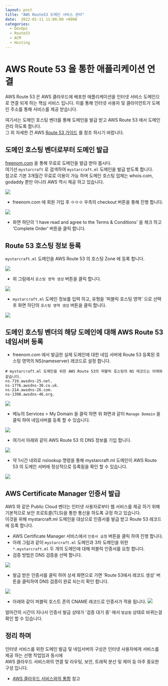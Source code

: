 ```yaml
---
layout: post
title: "AWS Route53 도메인 서비스 관리"
date:  2022-01-11 11:00:00 +0900
categories: 
  - DevOps
  - Route53
  - ACM
  - Hosting
---
```


# AWS Route 53 을 통한 애플리케이션 연결  
AWS Route 53 은 AWS 클라우드에 배포한 애플리케이션을 인터넷 서비스 도메인으로 연결 되게 하는 핵심 서비스 입니다.
이를 통해 인터넷 사용자 및 클라이언트가 도메인 주소를 통해 서비스를 제공 받습니다.  

여기서는 도메인 호스팅 벤더를 통해 도메인을 발급 받고 AWS Route 53 에서 도메인 관리 하도록 합니다.  
그 외 자세한 건 AWS [Route 53 가이드](https://docs.aws.amazon.com/ko_kr/Route53/latest/DeveloperGuide/Welcome.html) 를 참조 하시기 바랍니다.


## 도메인 호스팅 벤더로부터 도메인 발급
[freenom.com](https://www.freenom.com/en/index.html?lang=en) 을 통해 무료로 도메인을 발급 받아 봅시다.  
여기선 `mystarcraft` 로 검색하여 `mystarcraft.ml` 도메인을 발급 받도록 합니다.  
참고로 기본 3개월간 무료로 이용이 가능 하며 도메인 호스팅 업체는 whois.com, godaddy 뿐만 아니라 AWS 역시 제공 하고 있습니다.  

![](/assets/images/22q1/aws-route53-0001.png)

- freenom.com 에 회원 가입 후 ㅇㅇㅇ 우측의 checkout 버튼을 통해 진행 합니다. 

![](/assets/images/22q1/aws-route53-0003.png)

- 화면 하단의 'I have read and agree to the Terms & Conditions' 을 체크 하고 'Complete Order' 버튼을 클릭 합니다.

## Route 53 호스팅 정보 등록

`mystarcraft.ml` 도메인을 AWS Route 53 의 호스팅 Zone 에 등록 합니다.  

![](/assets/images/22q1/aws-route53-0005.png)

- 위 그림에서 `호스팅 영역 생성` 버튼을 클릭 합니다.

![](/assets/images/22q1/aws-route53-0006.png)

- `mystarcraft.ml` 도메인 정보를 입력 하고, 유형을 '퍼블릭 호스팅 영역' 으로 선택 후 화면 하단의 `호스팅 영역 생성` 버튼을 클릭 합니다.

![](/assets/images/22q1/aws-route53-0007.png)


## 도메인 호스팅 벤더의 해당 도메인에 대해 AWS Route 53 네임서버 등록  
- freenom.com 에서 발급한 실제 도메인에 대한 네임 서버에 Route 53 등록된 호스팅 영역의 NS(nameserver) 레코드로 설정 합니다.  
```
# mystarcraft.ml 도메인을 위한 AWS Route 53의 퍼블릭 호스팅의 NS 레코드는 아래와 같습니다. 
ns-719.awsdns-25.net.
ns-1776.awsdns-30.co.uk.
ns-214.awsdns-26.com.
ns-1398.awsdns-46.org.
```

![](/assets/images/22q1/aws-route53-0004.png)

- 메뉴의 Services > My Domain 을 클릭 하면 위 화면과 같이 `Manage Domain` 을 클릭 하여 네임서버를 등록 할 수 있습니다.  

 ![](/assets/images/22q1/aws-route53-0008.png)

- 여기서 아래와 같이 AWS Route 53 의 DNS 정보를 기입 합니다.

![](/assets/images/22q1/aws-route53-0009.png)

- 약 1시간 내외로 nslookup 명령을 통해 mystarcraft.ml 도메인이 AWS Route 53 의 도메인 서버에 정상적으로 등록됨을 확인 할 수 있습니다.  

![](/assets/images/22q1/aws-route53-0010.png)  

## AWS Certificate Manager 인증서 발급
AWS 와 같은 Public Cloud 벤더는 인터넷 사용자로부터 웹 서비스를 제공 하기 위해 기본적으로 보안 프로토콜(TLS)을 통한 통신을 하도록 규정 하고 있습니다.  
이것을 위해 mystarcraft.ml 도메인을 대상으로 인증서를 발급 받고 Route 53 레코드에 등록 합니다. 

- AWS Certificate Manager 서비스에서 `인증서 요청` 버튼을 클릭 하여 진행 합니다. 
- 아래 그림과 같이 `mystarcraft.ml` 도메인과 3차 도메인을 위한 `*.mystarcraft.ml` 두 개의 도메인에 대해 퍼블릭 인증서를 요청 합니다.   
- 검증 방법은 DNS 검증을 선택 합니다.   

![](/assets/images/22q1/aws-route53-0011.png)

- 발급 받은 인증서를 클릭 하여 상세 화면으로 가면 'Route 53에서 레코드 생성' 버튼을 클릭하여 DNS 검증이 완료 되는지 확인 합니다. 

![](/assets/images/22q1/aws-route53-0012.png)

- 아래와 같이 퍼블릭 호스트 존의 CNAME 레코드로 인증서가 적용 됩니다. 
![](/assets/images/22q1/aws-route53-0013.png)

얼마간의 시간이 지나서 인증서 발급 상태가 '검증 대기 중' 에서 `발급됨` 상태로 바뀌는걸 확인 할 수 있습니다.  

## 정리 하며
인터넷 서비스를 위한 도메인 발급 및 네임서버의 구성은 인터넷 사용자에게 서비스를 제공 하는 선행 작업임과 동시에  
AWS 클라우드 서비스와의 연결 및 라우팅, 보안, 트래픽 분산 및 제어 등 아주 중요한 구성 입니다.  

- [AWS 클라우드 서비스와의 통합](https://docs.aws.amazon.com/ko_kr/Route53/latest/DeveloperGuide/integration-with-other-services.html) 참고 
